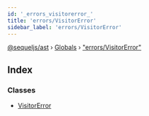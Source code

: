 ```yaml
---
id: '_errors_visitorerror_'
title: 'errors/VisitorError'
sidebar_label: 'errors/VisitorError'
---
```


[@sequeljs/ast](../index.md) › [Globals](../globals.md) ›
["errors/VisitorError"](_errors_visitorerror_.md)

## Index

### Classes

- [VisitorError](../classes/_errors_visitorerror_.visitorerror.md)
